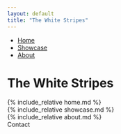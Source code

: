 ```yaml
---
layout: default
title: "The White Stripes"
---
```


<div class="main-nav">
     <ul class="nav" id="anchor-link">
          <li><a class="custom-underline" href="#home">Home</a></li>
          <li><a class="custom-underline" href="#showcase">Showcase</a></li>
          <li><a class="custom-underline" href="#about">About</a></li>
     </ul>
     <h1 class="title-horizontal">The White Stripes</h1>
</div>

<div class="horizontal-scroll-wrapper squares">
       {% include_relative home.md %}
  <div class="horizontal-scroll-wrapper-showcase">
       {% include_relative showcase.md %}
  </div>
  <div class="horizontal-scroll-wrapper-about">
       {% include_relative about.md %}
  </div>
  <div class="box5">Contact</div>
</div>

<script src="assets/javascript/introText.js"></script>
<script src="assets/javascript/anchor.js"></script>
<script src="assets/javascript/introTextAnimation.js"></script>
<script src="assets/javascript/showcaseAnimation.js"></script>
<script src="https://kit.fontawesome.com/3e27283071.js"></script>
<script src="assets/javascript/aboutAnim.js"></script>
